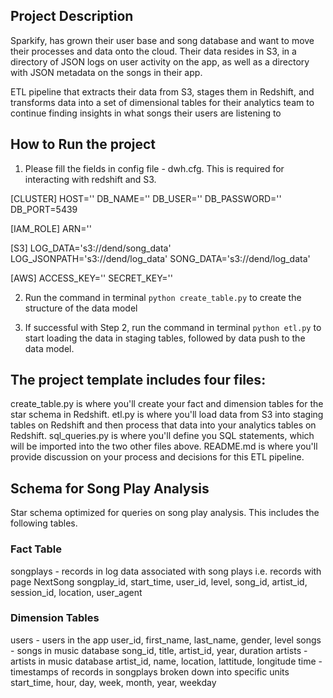 ## Project Description
Sparkify, has grown their user base and song database and want to move their processes and data onto the cloud. Their data resides in S3, in a directory of JSON logs on user activity on the app, as well as a directory with JSON metadata on the songs in their app.

ETL pipeline that extracts their data from S3, stages them in Redshift, and transforms data into a set of dimensional tables for their analytics team to continue finding insights in what songs their users are listening to

## How to Run the project
1. Please fill the fields in config file - dwh.cfg. This is required for interacting with redshift and S3.

[CLUSTER]
HOST=''
DB_NAME=''
DB_USER=''
DB_PASSWORD=''
DB_PORT=5439

[IAM_ROLE]
ARN=''

[S3]
LOG_DATA='s3://dend/song_data'
LOG_JSONPATH='s3://dend/log_data'
SONG_DATA='s3://dend/log_data'

[AWS]
ACCESS_KEY=''
SECRET_KEY=''

2. Run the command in terminal `python create_table.py` to create the structure of the data model

3. If successful with Step 2, run the command in terminal `python etl.py` to start loading the data in staging tables, followed by data push to the data model.

## The project template includes four files:

create_table.py is where you'll create your fact and dimension tables for the star schema in Redshift.
etl.py is where you'll load data from S3 into staging tables on Redshift and then process that data into your analytics tables on Redshift.
sql_queries.py is where you'll define you SQL statements, which will be imported into the two other files above.
README.md is where you'll provide discussion on your process and decisions for this ETL pipeline.

## Schema for Song Play Analysis
Star schema optimized for queries on song play analysis. This includes the following tables.

### Fact Table
songplays - records in log data associated with song plays i.e. records with page NextSong
songplay_id, start_time, user_id, level, song_id, artist_id, session_id, location, user_agent
### Dimension Tables
users - users in the app
user_id, first_name, last_name, gender, level
songs - songs in music database
song_id, title, artist_id, year, duration
artists - artists in music database
artist_id, name, location, lattitude, longitude
time - timestamps of records in songplays broken down into specific units
start_time, hour, day, week, month, year, weekday

